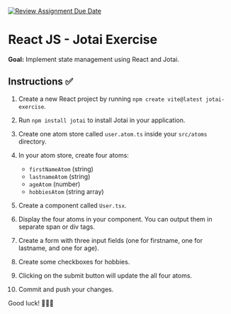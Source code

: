 [![Review Assignment Due Date](https://classroom.github.com/assets/deadline-readme-button-22041afd0340ce965d47ae6ef1cefeee28c7c493a6346c4f15d667ab976d596c.svg)](https://classroom.github.com/a/Jo8QPFQU)
# React JS - Jotai Exercise

**Goal:** Implement state management using React and Jotai.

## Instructions ✅

1. Create a new React project by running `npm create vite@latest jotai-exercise`.
2. Run `npm install jotai` to install Jotai in your application.
3. Create one atom store called `user.atom.ts` inside your `src/atoms` directory.
4. In your atom store, create four atoms:
  
   - `firstNameAtom` (string)
   - `lastnameAtom` (string)
   - `ageAtom` (number)
   - `hobbiesAtom` (string array)

5. Create a component called `User.tsx`.
6. Display the four atoms in your component. You can output them in separate span or div tags.
7. Create a form with three input fields (one for firstname, one for lastname, and one for age).
8. Create some checkboxes for hobbies.
9. Clicking on the submit button will update the all four atoms.
10. Commit and push your changes.

Good luck! 🎉🎉🎉
